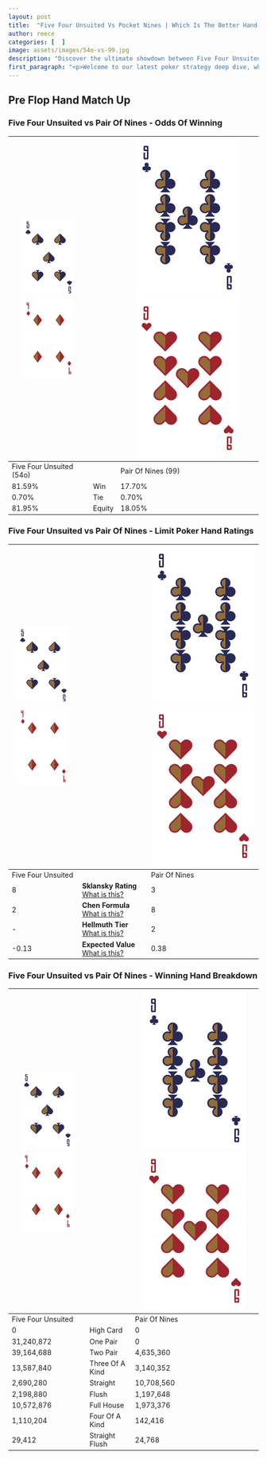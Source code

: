 ```yaml
---
layout: post
title:  "Five Four Unsuited Vs Pocket Nines | Which Is The Better Hand In Poker? A Complete Guide"
author: reece
categories: [  ]
image: assets/images/54o-vs-99.jpg
description: "Discover the ultimate showdown between Five Four Unsuited and Pair Of Nines in poker! Uncover the odds, strategies, and scenarios where one hand triumphs over the other. Get ready to up your poker game with this thrilling analysis."
first_paragraph: "<p>Welcome to our latest poker strategy deep dive, where we're pitting two distinct hands against each other in a high-stakes showdown: Five Four Unsuited vs Pair Of Nines.</p><p>In the dynamic world of poker, every decision counts, and knowing which hand holds the upper hand is key to your success at the table.</p><p>In this article, we'll dissect these two hands, explore the scenarios where one dominates the other, and equip you with the knowledge to make strategic choices that can tip the odds in your favor.</p><p>Get ready to unravel the intriguing dynamics of these poker hands and elevate your game to new heights.</p>"
---
```




[comment]: # (sp0)

## Pre Flop Hand Match Up

<div class="table hand-ratings" markdown="1"> 



### Five Four Unsuited vs Pair Of Nines - Odds Of Winning


    
| ![image info](assets/images/hand1/5.png) ![image info](assets/images/hand1/4o.png) |  | ![image info](assets/images/hand2/9.png) ![image info](assets/images/hand2/9o.png) |
| -------- | -------- | -------- |
| Five Four Unsuited (54o) |  | Pair Of Nines (99) |
| 81.59% | Win | 17.70% |
| 0.70% | Tie | 0.70% |
| 81.95% | Equity | 18.05% |




[comment]: # (sp1)



### Five Four Unsuited vs Pair Of Nines - Limit Poker Hand Ratings


    
| ![image info](assets/images/hand1/5.png) ![image info](assets/images/hand1/4o.png) |  | ![image info](assets/images/hand2/9.png) ![image info](assets/images/hand2/9o.png) |
| -------- | -------- | -------- |
| Five Four Unsuited |  | Pair Of Nines |
| 8 | **Sklansky Rating** [What is this?](/sklansky-rating-explained) | 3 |
| 2 | **Chen Formula** [What is this?](/chen-formula-explained) | 8 |
| - | **Hellmuth Tier** [What is this?](/Hellmuth-tier-explained) | 2 |
| -0.13 | **Expected Value** [What is this?](/expected-value-explained) | 0.38 |




[comment]: # (sp2)



### Five Four Unsuited vs Pair Of Nines - Winning Hand Breakdown


    
| ![image info](assets/images/hand1/5.png) ![image info](assets/images/hand1/4o.png) |  | ![image info](assets/images/hand2/9.png) ![image info](assets/images/hand2/9o.png) |
| -------- | -------- | -------- |
| Five Four Unsuited |  | Pair Of Nines |
| 0 | High Card | 0 |
| 31,240,872 | One Pair | 0 |
| 39,164,688 | Two Pair | 4,635,360 |
| 13,587,840 | Three Of A Kind | 3,140,352 |
| 2,690,280 | Straight | 10,708,560 |
| 2,198,880 | Flush | 1,197,648 |
| 10,572,876 | Full House | 1,973,376 |
| 1,110,204 | Four Of A Kind | 142,416 |
| 29,412 | Straight Flush | 24,768 |




[comment]: # (sp3)



</div>

[comment]: # (sp4)



[comment]: # (sp5)

